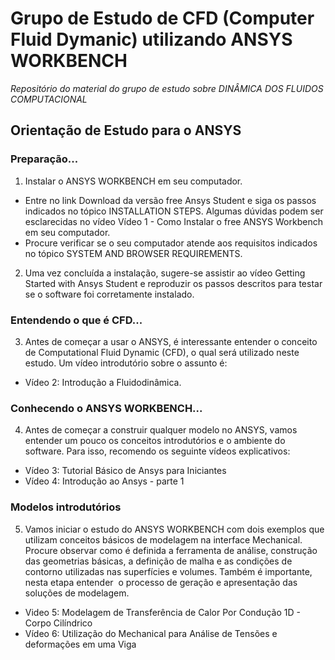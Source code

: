 # Grupo de Estudo de CFD (Computer Fluid Dymanic) utilizando ANSYS WORKBENCH
*Repositório do material do grupo de estudo sobre DINÂMICA DOS FLUIDOS COMPUTACIONAL* 

## Orientação de Estudo para o ANSYS

### Preparação...
1. Instalar o ANSYS WORKBENCH em seu computador.
  * Entre no link Download da versão free Ansys Student e siga os passos indicados no tópico INSTALLATION STEPS. Algumas dúvidas podem ser esclarecidas no vídeo Vídeo 1 -  Como Instalar o free ANSYS Workbench em seu computador.
  * Procure verificar se o seu computador atende aos requisitos indicados no tópico SYSTEM AND BROWSER REQUIREMENTS.
2. Uma vez concluída a instalação, sugere-se assistir ao vídeo Getting Started with Ansys Student e reproduzir os passos descritos para testar se o software foi corretamente instalado.
### Entendendo o que é CFD...
3. Antes de começar a usar o ANSYS, é interessante entender o conceito de Computational Fluid Dynamic (CFD), o qual será utilizado neste estudo. Um vídeo introdutório sobre o assunto é:
* Vídeo 2: Introdução a Fluidodinâmica.
### Conhecendo o ANSYS WORKBENCH...
4. Antes de começar a construir qualquer modelo no ANSYS, vamos entender um pouco os conceitos introdutórios e o ambiente do software. Para isso, recomendo os seguinte vídeos explicativos:
* Vídeo 3: Tutorial Básico de Ansys para Iniciantes
* Vídeo 4: Introdução ao Ansys - parte 1
### Modelos introdutórios
5. Vamos iniciar o estudo do ANSYS WORKBENCH com dois exemplos que utilizam conceitos básicos de modelagem na interface Mechanical. Procure observar como é definida a ferramenta de análise, construção das geometrias básicas, a definição de malha e as condições de contorno utilizadas nas superfícies e volumes. Também é importante, nesta etapa entender  o processo de geração e apresentação das soluções de modelagem.
* Video 5: Modelagem de Transferência de Calor Por Condução 1D - Corpo Cilíndrico
* Vídeo 6: Utilização do Mechanical para Análise de Tensões e deformações em uma Viga
